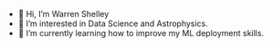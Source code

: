 - 👋 Hi, I’m Warren Shelley
- 👀 I’m interested in Data Science and Astrophysics.
- 🌱 I’m currently learning how to improve my ML deployment skills.

<!---
Warren-S5/Warren-S5 is a ✨ special ✨ repository because its `README.md` (this file) appears on your GitHub profile.
You can click the Preview link to take a look at your changes.
--->
